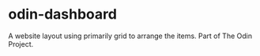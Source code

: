 # odin-dashboard
A website layout using primarily grid to arrange the items. Part of The Odin Project.
